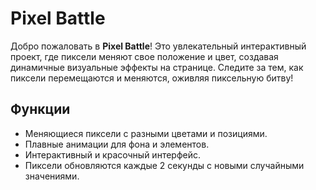 # Pixel Battle

Добро пожаловать в **Pixel Battle**! Это увлекательный интерактивный проект, где пиксели  меняют свое положение и цвет, создавая динамичные визуальные эффекты на странице. Следите за тем, как пиксели перемещаются и меняются, оживляя пиксельную битву!

## Функции
- Меняющиеся пиксели с разными цветами и позициями.
- Плавные анимации для фона и элементов.
- Интерактивный и красочный интерфейс.
- Пиксели обновляются каждые 2 секунды с новыми случайными значениями.


